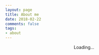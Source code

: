 ```yaml
---
layout: page
title: About me
date: 2018-02-22
comments: false
tags: 
- about
---
```

<center>Loading...</center>

